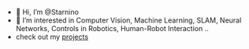 - 👋 Hi, I’m @Starnino
- 👀 I’m interested in Computer Vision, Machine Learning, SLAM, Neural Networks, Controls in Robotics, Human-Robot Interaction ..
- check out my [projects](https://github.com/Starnino/projects)

